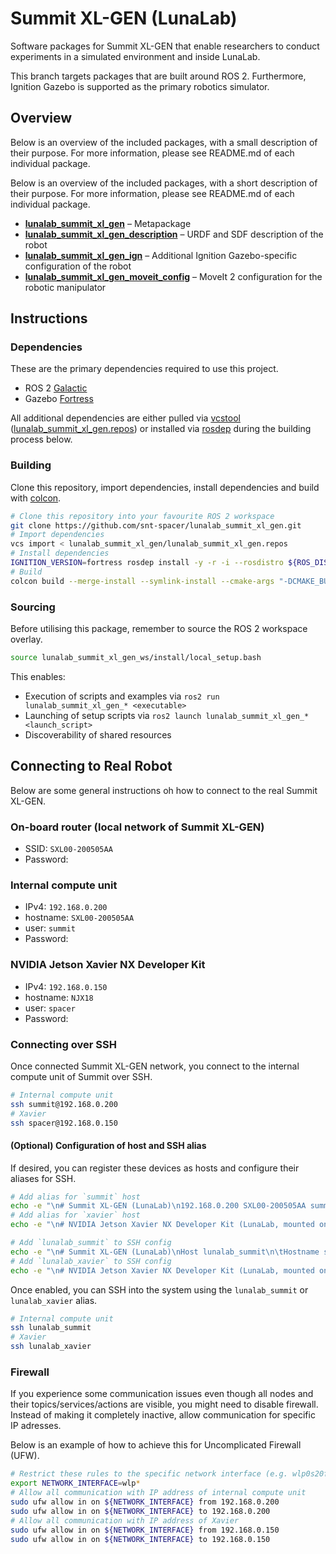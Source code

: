 # Summit XL-GEN (LunaLab)

Software packages for Summit XL-GEN that enable researchers to conduct experiments in a simulated environment and inside LunaLab.

This branch targets packages that are built around ROS 2. Furthermore, Ignition Gazebo is supported as the primary robotics simulator.

## Overview

Below is an overview of the included packages, with a small description of their purpose. For more information, please see README.md of each individual package.

Below is an overview of the included packages, with a short description of their purpose. For more information, please see README.md of each individual package.

- [**lunalab_summit_xl_gen**](./lunalab_summit_xl_gen) – Metapackage
- [**lunalab_summit_xl_gen_description**](./lunalab_summit_xl_gen_description) – URDF and SDF description of the robot
- [**lunalab_summit_xl_gen_ign**](./lunalab_summit_xl_gen_ign) – Additional Ignition Gazebo-specific configuration of the robot
- [**lunalab_summit_xl_gen_moveit_config**](./lunalab_summit_xl_gen_moveit_config) – MoveIt 2 configuration for the robotic manipulator

## Instructions

### Dependencies

These are the primary dependencies required to use this project.

- ROS 2 [Galactic](https://docs.ros.org/en/galactic/Installation.html)
- Gazebo [Fortress](https://gazebosim.org/docs/fortress)

All additional dependencies are either pulled via [vcstool](https://wiki.ros.org/vcstool) ([lunalab_summit_xl_gen.repos](./lunalab_summit_xl_gen.repos)) or installed via [rosdep](https://wiki.ros.org/rosdep) during the building process below.

### Building

Clone this repository, import dependencies, install dependencies and build with [colcon](https://colcon.readthedocs.io).

```bash
# Clone this repository into your favourite ROS 2 workspace
git clone https://github.com/snt-spacer/lunalab_summit_xl_gen.git
# Import dependencies
vcs import < lunalab_summit_xl_gen/lunalab_summit_xl_gen.repos
# Install dependencies
IGNITION_VERSION=fortress rosdep install -y -r -i --rosdistro ${ROS_DISTRO} --from-paths .
# Build
colcon build --merge-install --symlink-install --cmake-args "-DCMAKE_BUILD_TYPE=Release"
```

### Sourcing

Before utilising this package, remember to source the ROS 2 workspace overlay.

```bash
source lunalab_summit_xl_gen_ws/install/local_setup.bash
```

This enables:

- Execution of scripts and examples via `ros2 run lunalab_summit_xl_gen_* <executable>`
- Launching of setup scripts via `ros2 launch lunalab_summit_xl_gen_* <launch_script>`
- Discoverability of shared resources

## Connecting to Real Robot

Below are some general instructions oh how to connect to the real Summit XL-GEN.

### On-board router (local network of Summit XL-GEN)

- SSID: `SXL00-200505AA`
- Password:

### Internal compute unit

- IPv4: `192.168.0.200`
- hostname: `SXL00-200505AA`
- user: `summit`
- Password:

### NVIDIA Jetson Xavier NX Developer Kit

- IPv4: `192.168.0.150`
- hostname: `NJX18`
- user: `spacer`
- Password:

### Connecting over SSH

Once connected Summit XL-GEN network, you connect to the internal compute unit of Summit over SSH.

```bash
# Internal compute unit
ssh summit@192.168.0.200
# Xavier
ssh spacer@192.168.0.150
```

#### (Optional) Configuration of host and SSH alias

If desired, you can register these devices as hosts and configure their aliases for SSH.

```bash
# Add alias for `summit` host
echo -e "\n# Summit XL-GEN (LunaLab)\n192.168.0.200 SXL00-200505AA summit" | sudo tee -a /etc/hosts
# Add alias for `xavier` host
echo -e "\n# NVIDIA Jetson Xavier NX Developer Kit (LunaLab, mounted on Summit XL-GEN)\n192.168.0.150 NJX18 xavier" | sudo tee -a /etc/hosts
```

```bash
# Add `lunalab_summit` to SSH config
echo -e "\n# Summit XL-GEN (LunaLab)\nHost lunalab_summit\n\tHostname summit\n\tUser summit" | tee -a ${HOME}/.ssh/config
# Add `lunalab_xavier` to SSH config
echo -e "\n# NVIDIA Jetson Xavier NX Developer Kit (LunaLab, mounted on Summit XL-GEN)\nHost lunalab_xavier\n\tHostname xavier\n\tUser spacer" | tee -a ${HOME}/.ssh/config
```

Once enabled, you can SSH into the system using the `lunalab_summit` or `lunalab_xavier` alias.

```bash
# Internal compute unit
ssh lunalab_summit
# Xavier
ssh lunalab_xavier
```

### Firewall

If you experience some communication issues even though all nodes and their topics/services/actions are visible, you might need to disable firewall. Instead of making it completely inactive, allow communication for specific IP adresses.

Below is an example of how to achieve this for Uncomplicated Firewall (UFW).

```bash
# Restrict these rules to the specific network interface (e.g. wlp0s20f3)
export NETWORK_INTERFACE=wlp*
# Allow all communication with IP address of internal compute unit
sudo ufw allow in on ${NETWORK_INTERFACE} from 192.168.0.200
sudo ufw allow in on ${NETWORK_INTERFACE} to 192.168.0.200
# Allow all communication with IP address of Xavier
sudo ufw allow in on ${NETWORK_INTERFACE} from 192.168.0.150
sudo ufw allow in on ${NETWORK_INTERFACE} to 192.168.0.150
```
